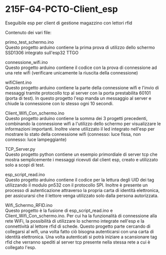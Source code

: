 # 215F-G4-PCTO-Client_esp
Eseguibile esp per client di gestione magazzino con lettori rfid

Contenuto dei vari file:

primo_test_schermo.ino  
Questo progetto arduino contiene la prima prova di utilizzo dello schermo SSD1306 integrato sull'esp32 TTGO

connessione_wifi.ino  
Questo progetto arduino contiene il codice con la prova di connessione ad una rete wifi (verificare unicamente la riuscita della connessione)

wifiClient.ino  
Questo progetto arduino contiene la parte della connessione wifi e l'invio di messaggi tramite protocollo tcp al server con la porta prestabilita 60101 (porta di test). In questo progetto l'esp manda un messaggio al server e chiude la connessione con lo stesso ogni 10 secondi.

Client_Wifi_Con_schermo.ino  
Questo progetto arduino contiene la somma dei 3 progetti precedenti, combinando la connessione wifi a l'utilizzo dello schermo per visualizzare le informazioni importanti. Inoltre viene utilizzato il led integrato nell'esp per mostrare lo stato della connessione wifi (connesso: luce fissa, non connesso: luce lampeggiante)

TCP_Server.py  
Questo progetto python contiene un esempio primordiale di server tcp che mostra semplicemente i messaggi ricevuti dal client esp, creato e utilizzato solo a scopi di test.

esp_script_read.ino  
Questo progetto arduino contiene il codice per la lettura degli UID dei tag utilizzando il modulo pn532 con il protocollo SPI.  Inoltre è presente un processo di autenticazione attraverso la propria carta di identità elettronica, per assicurarsi che il lettore venga utilizzato solo dalla persona autorizzata.

Wifi_Schermo_RFID.ino  
Questo progetto è la fusione di esp_script_read.ino  e Client_Wifi_Con_schermo.ino.
Per cui ha la funzionalità di connessione alla rete WiFi, la possibilità di utilizzare lo schermo integrate nell'esp e la connettività al lettore rfid di schede.
Questo progetto parte cercando di collegarsi al wifi, una volta fatto ciò bisogna autenticarsi con una carta di identità elettronica. Una volta autenticati si potrà iniziare a scansionare tag rfid che verranno spediti al server tcp presente nella stessa rete a cui è collegato l'esp.

